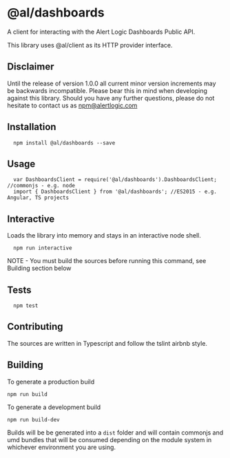   @al/dashboards
=========

A client for interacting with the Alert Logic Dashboards Public API.

This library uses @al/client as its HTTP provider interface.

## Disclaimer

Until the release of version 1.0.0 all current minor version increments may be backwards incompatible. Please bear this in mind when developing against this library. Should you have any further questions, please do not hesitate to contact us as [npm@alertlogic.com](mailto:npm@alertlogic.com)

## Installation

      npm install @al/dashboards --save

## Usage

      var DashboardsClient = require('@al/dashboards').DashboardsClient; //commonjs - e.g. node
      import { DashboardsClient } from '@al/dashboards'; //ES2015 - e.g. Angular, TS projects
        
## Interactive

  Loads the library into memory and stays in an interactive node shell.
  
      npm run interactive

  NOTE - You must build the sources before running this command, see Building section below

## Tests

      npm test

## Contributing

The sources are written in Typescript and follow the tslint airbnb style.

## Building

To generate a production build

    npm run build

To generate a development build

    npm run build-dev

Builds will be be generated into a `dist` folder and will contain commonjs and umd bundles that will be consumed depending on the module system in whichever environment you are using.
